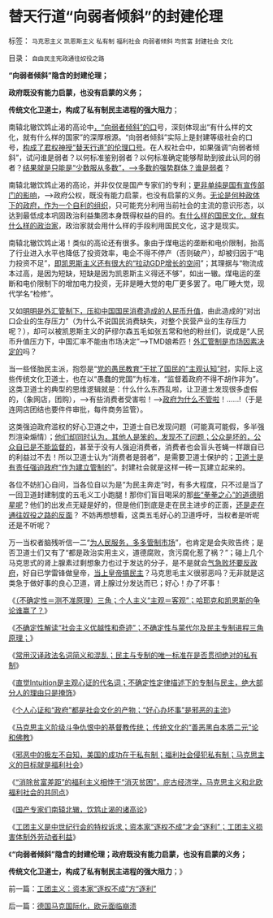 # 替天行道“向弱者倾斜”的封建伦理

标签： `马克思主义` `凯恩斯主义` `私有制` `福利社会` `向弱者倾斜` `均贫富` `封建社会` `文化` 

目录： `自由民主宪政通往奴役之路`

**“向弱者倾斜”隐含的封建伦理；**

**政府既没有能力启蒙，也没有启蒙的义务；**

**传统文化卫道士，构成了私有制民主进程的强大阻力**；

南辕北辙饮鸩止渴的高论中[，“向弱者倾斜”的口](../../../2011/1/27/“向弱者倾斜＝向弱者投资”造就“全民弱者”.md)号，深刻体现出“有什么样的文化，就有什么样的国家”的深厚根源。“向弱者倾斜”实际上是封建等级社会的口号，[构成了君权神授“替天行道”的伦理口号](../../../2011/2/1/人道主义如何构筑君权神授？.md)。在人权社会中，如果强调“向弱者倾斜”，试问谁是弱者？以何标准鉴别弱者？以何标准确定能够帮助到彼此认同的弱者？[结果就是只能是“少数服从多数”，——>多数的强势群体？谁是弱者](../../../2011/5/15/美式民主的基础是绝对私有制.md)？

南辕北辙饮鸩止渴的高论，并非仅仅是国产专家们的专利；[更非单纯是国有宣传部门的影响](../../../2010/10/18/权威仅用于意识形态；敌视中国的西方左派；.md)，——>政府公权，既没有能力启蒙，也没有启蒙的义务。[无论是何种政体下的政府，作为一个自利的组织](../../../2009/12/22/公共管理学假定：三权分立要说爱你不容易.md)，只可能充分利用当前社会的主流的意识形态，以达到最低成本巩固政治利益集团本身既得权益的目的。[有什么样的国民文化，就有什么样的政治家](../../../2010/6/25/政治家是开发政治利益的专家.md)，政治家就会用什么样的手段利用国民文化，这才是现实。

南辕北辙饮鸩止渴！类似的高论还有很多。象由于煤电运的垄断和电价限制，抬高了行业进入水平也降低了投资效率，电企不得不停产（否则破产），却被归因于“电力投资不足”，[即凯恩斯主义还有很大的“拉动GDP增长的空间](../../../2009/9/20/谢国忠等城镇化拉动GDP论可能灾难性结果.md)”；其理据与“物流成本过高，是因为短缺，短缺是因为凯恩斯主义得还不够”，如出一辙。煤电运的垄断和电价限制下的增加电力投资，无非是睡大觉的电厂更多罢了。电厂睡大觉，现代学名“检修”。

又如[明明是外汇管制下，压抑中国国民消费造成的人民币升值](../../../2011/5/25/人民币国际板“圈了钱，带不走”.md)，由此造成的“对出口企业的生存压力”（为什么不说国民消费缺失，对整个民营产业的生存压力呢？），却可以被凯恩斯主义的萨缪尔森五毛如张五常和他的粉丝们，说成是“人民币升值压力下，中国汇率不能由市场决定”——>TMD娘希匹！[外汇管制是市场因素决定的](../../../2011/5/25/人民币国际板是“藏富于外，藏汇于外”.md)吗？

当一些怪胎民主派，抱怨是“[党的愚民教育”干扰了国民的“主观认知”时](../../../2010/5/25/趋势利益是不能“宣传”出来；预测未来就需要客观性；.md)，实际上这些传统文化卫道士，也在以“愚蠢的党国”为标准，“监督着政府不得不胡作非为”。这类卫道士的典型的思维逻辑就是：什么什么东西乱啦，让卫道士发现很多虚假的，（象网店，团购），——>有些消费者受害啦！——>[政府为什么不管啦](http://blog.sina.com.cn/s/blog_5563a64d0100gfpk.html)！……!（于是连网店团结也要件件审批，每件商务监管）。

这类强迫政府滥权的好心卫道之中，卫道士自已发现问题（可能真可能假，多半强烈渲染煽情）；[他们却同时认为，其他人是笨的，发现不了问题；公众是坏的，公众自已是不能监督的](../../../2010/4/14/不相信党和政府，就要相信人民和民主.md)，甚至于没有人强迫消费者，消费者也会盲头苍蝇一样跟自已的利益过不去！所以卫道士认为“消费者是弱者”，是需要卫道士保护的；[卫道士是有责任强迫政府“作为建立管制的](../../../2010/9/13/中国特色的舆论监督.md)”。封建社会就是这样一砖一瓦建立起来的。

各位不妨扪心自问，当各位自以为是“为民主奔走”时，有多大程度，只不过是当了一回卫道封建制度的五毛义工小跑腿！那你们盲目喝采的那[些“拳拳之心”的道德明星呢](../../../2010/8/26/刊登无良照《挟尸要价》涉嫌违法犯罪.md)？他们的出发点无疑是好的，但是他们到底是走在民主进步的正面，[还是走在通往奴役之路的反面](http://darthvad.blog.sohu.com/157238808.html)？ 不妨再想想看，这类五毛好心的卫道呼吁，当权者是听呢还是不听呢？

万一当权者脑残听信一二“[为人民服务，多多管制市场](../../../2008/11/27/的哥要罢工：行政垄断不是市场管理.md)”，也肯定是会失败告终；是否卫道士们又有了“都是政治实用主义，道德腐败，贪污腐化惹了祸？”；碰上几个马克思式的肾上腺素过剩想象力也过于发达的分子，是不是就会[气急败坏要反政府](../../../2010/12/12/不要一味指责政府.md)，好自已学雷锋做皇帝，[当上皇帝搞民主](http://darthvad123.wordpress.com/2011/04/11/%E8%AE%A9%E5%92%B1%E5%BD%93%E4%B8%8A%E7%9A%87%E5%B8%9D%E4%B8%80%E5%AE%9A%E6%90%9E%E6%B0%91%E4%B8%BB/)？马克思毛主义很邪恶吗？无非就是这类急于做好事的良心卫道，肾上腺过分发达而已；好心！办了坏事！

《[（不确定性＝测不准原理）三角；个人主义“主观＝客观”；哈耶克和凯恩斯的争论谁赢了？](../../../2011/5/27/（不确定性＝测不准）三角；哈耶克凯恩斯谁赢了、.md)》

《[不确定性解读“社会主义优越性和奇迹”；不确定性与蒙代尔及民主专制进程三角原理；](../../../2011/5/27/蒙代尔三角和民主进程和奇迹.md)》

《[常用汉译政法名词简义和混乱；民主与专制的唯一标准在是否贯彻绝对的私有制](../../../2011/5/28/英译汉的民主非常乱.md)》

《[直觉Intuition是主观心证的代名词；不确定性定律描述下的专制与民主，绝大部分人的理由只是掩饰](../../../2011/5/28/直觉！不确定性定律下的专制与民主.md)》

《[个人心证和“政府”都是社会文化的产物；“好心办坏事”是邪恶的主流](../../../2011/5/28/“好心办坏事”是邪恶的主流.md)》

《[马克思主义阶级斗争仇恨中的基督教传统； 传统文化的“善恶黑白本质二元”论和佛教](../../../2011/5/30/马克思主义消灭私有财产的“大慈悲心”.md)》

《[邪恶中的极左不自知，美国的成功在于私有制；福利社会侵犯私有制；马克思主义的目标就是福利社会](../../../2011/5/30/不知罪恶真面目，只因身在邪恶中.md)》

《[“消除贫富差距”的福利主义相悖于“消灭贫困”，庇古经济学，马克思主义和北欧福利社会的共同点](../../../2011/5/30/“消除贫富差距”的福利主义制造贫困.md)》

《[国产专家们南辕北辙，饮鸩止渴的诸高论](../../../2011/5/31/专家南辕北辙，饮鸩止渴的高论.md)》

《[工团主义是中世纪行会的特权诉求；资本家“逐权不成”才会“逐利”；工团主义损害体制外劳动者利益](../../../2011/5/31/工团主义：资本家“逐权不成”方“逐利”.md)》

《**“向弱者倾斜”隐含的封建伦理；政府既没有能力启蒙，也没有启蒙的义务；**

**传统文化卫道士，构成了私有制民主进程的强大阻力**；》

前一篇：[工团主义：资本家“逐权不成”方“逐利”](../../../2011/5/31/工团主义：资本家“逐权不成”方“逐利”.md)

后一篇：[德国马克国际化，欧元面临崩溃](../../../2011/6/1/德国马克国际化，欧元面临崩溃.md)